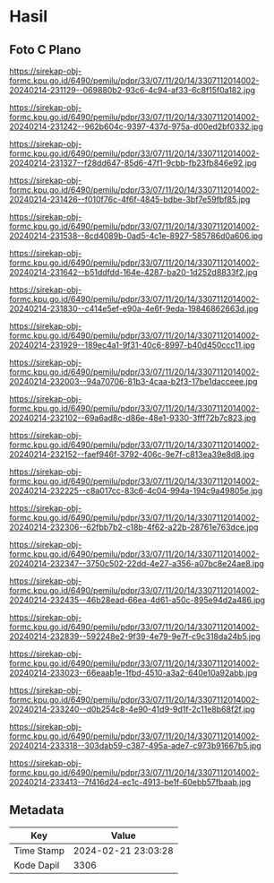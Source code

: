 # Hasil

## Foto C Plano

https://sirekap-obj-formc.kpu.go.id/6490/pemilu/pdpr/33/07/11/20/14/3307112014002-20240214-231129--069880b2-93c6-4c94-af33-6c8f15f0a182.jpg

https://sirekap-obj-formc.kpu.go.id/6490/pemilu/pdpr/33/07/11/20/14/3307112014002-20240214-231242--962b604c-9397-437d-975a-d00ed2bf0332.jpg

https://sirekap-obj-formc.kpu.go.id/6490/pemilu/pdpr/33/07/11/20/14/3307112014002-20240214-231327--f28dd647-85d6-47f1-9cbb-fb23fb846e92.jpg

https://sirekap-obj-formc.kpu.go.id/6490/pemilu/pdpr/33/07/11/20/14/3307112014002-20240214-231426--f010f76c-4f6f-4845-bdbe-3bf7e59fbf85.jpg

https://sirekap-obj-formc.kpu.go.id/6490/pemilu/pdpr/33/07/11/20/14/3307112014002-20240214-231538--8cd4089b-0ad5-4c1e-8927-585786d0a606.jpg

https://sirekap-obj-formc.kpu.go.id/6490/pemilu/pdpr/33/07/11/20/14/3307112014002-20240214-231642--b51ddfdd-164e-4287-ba20-1d252d8833f2.jpg

https://sirekap-obj-formc.kpu.go.id/6490/pemilu/pdpr/33/07/11/20/14/3307112014002-20240214-231830--c414e5ef-e90a-4e6f-9eda-19846862663d.jpg

https://sirekap-obj-formc.kpu.go.id/6490/pemilu/pdpr/33/07/11/20/14/3307112014002-20240214-231929--189ec4a1-9f31-40c6-8997-b40d450ccc11.jpg

https://sirekap-obj-formc.kpu.go.id/6490/pemilu/pdpr/33/07/11/20/14/3307112014002-20240214-232003--94a70706-81b3-4caa-b2f3-17be1dacceee.jpg

https://sirekap-obj-formc.kpu.go.id/6490/pemilu/pdpr/33/07/11/20/14/3307112014002-20240214-232102--69a6ad8c-d86e-48e1-9330-3fff72b7c823.jpg

https://sirekap-obj-formc.kpu.go.id/6490/pemilu/pdpr/33/07/11/20/14/3307112014002-20240214-232152--faef946f-3792-406c-9e7f-c813ea39e8d8.jpg

https://sirekap-obj-formc.kpu.go.id/6490/pemilu/pdpr/33/07/11/20/14/3307112014002-20240214-232225--c8a017cc-83c6-4c04-994a-194c9a49805e.jpg

https://sirekap-obj-formc.kpu.go.id/6490/pemilu/pdpr/33/07/11/20/14/3307112014002-20240214-232306--62fbb7b2-c18b-4f62-a22b-28761e763dce.jpg

https://sirekap-obj-formc.kpu.go.id/6490/pemilu/pdpr/33/07/11/20/14/3307112014002-20240214-232347--3750c502-22dd-4e27-a356-a07bc8e24ae8.jpg

https://sirekap-obj-formc.kpu.go.id/6490/pemilu/pdpr/33/07/11/20/14/3307112014002-20240214-232435--46b28ead-66ea-4d61-a50c-895e94d2a486.jpg

https://sirekap-obj-formc.kpu.go.id/6490/pemilu/pdpr/33/07/11/20/14/3307112014002-20240214-232839--592248e2-9f39-4e79-9e7f-c9c318da24b5.jpg

https://sirekap-obj-formc.kpu.go.id/6490/pemilu/pdpr/33/07/11/20/14/3307112014002-20240214-233023--66eaab1e-1fbd-4510-a3a2-640e10a92abb.jpg

https://sirekap-obj-formc.kpu.go.id/6490/pemilu/pdpr/33/07/11/20/14/3307112014002-20240214-233240--d0b254c8-4e90-41d9-9d1f-2c11e8b68f2f.jpg

https://sirekap-obj-formc.kpu.go.id/6490/pemilu/pdpr/33/07/11/20/14/3307112014002-20240214-233318--303dab59-c387-495a-ade7-c973b91667b5.jpg

https://sirekap-obj-formc.kpu.go.id/6490/pemilu/pdpr/33/07/11/20/14/3307112014002-20240214-233413--7f416d24-ec1c-4913-be1f-60ebb57fbaab.jpg


## Metadata

| Key        | Value               |
| ---------- | ------------------- |
| Time Stamp | 2024-02-21 23:03:28 |
| Kode Dapil | 3306                |




